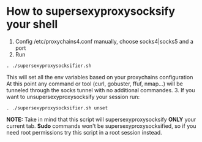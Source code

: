 # How to supersexyproxysocksify your shell
1. Config /etc/proxychains4.conf manually, choose socks4|socks5 and a port
2. Run
```
. ./supersexyproxysocksifier.sh
```
This will set all the env variables based on your proxychains configuration
At this point any command or tool (curl, gobuster, ffuf, nmap...) will be tunneled through the socks tunnel with no additional commandes.
3. If you want to unsupersexyproxysocksify your session run:
```
. ./supersexyproxysocksifier.sh unset
```
**NOTE:** Take in mind that this script will supersexyproxysocksify **ONLY** your current tab. **Sudo** commands won't be supersexyproxysocksified, so if you need root permissions try this script in a root session instead.
